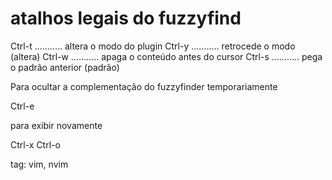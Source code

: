 # atalhos legais do fuzzyfind

  Ctrl-t ........... altera o modo do plugin
  Ctrl-y ........... retrocede o modo (altera)
  Ctrl-w ........... apaga o conteúdo antes do cursor
  Ctrl-s ........... pega o padrão anterior (padrão)

  Para ocultar a complementação do fuzzyfinder
  temporariamente

  Ctrl-e

  para exibir novamente

  Ctrl-x Ctrl-o

tag: vim, nvim
